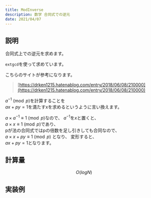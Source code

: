 ```yaml
---
title: ModInverse
description: 数学 合同式での逆元
date: 2021/04/07
---
```


## 説明
合同式上での逆元を求めます。

`extgcd`を使って求めています。

こちらのサイトが参考になります。  
> [https://drken1215.hatenablog.com/entry/2018/06/08/210000](https://drken1215.hatenablog.com/entry/2018/06/08/210000)

$a^{-1} \pmod p$を計算することを  
$ax + py = 1$を満たすxを求めるというように言い換えます。

$a \times a^{-1} \equiv 1 \pmod p$なので、
$a^{-1}$を$x$と置くと、  
$a \times x \equiv 1 \pmod p$であり、  
pが法の合同式ではpの倍数を足し引きしても合同なので、  
$a \times x + py \equiv 1 \pmod p$  となり、
変形すると、  
$ax + py = 1$となります。

## 計算量
$$
O(logN)
$$

## 実装例

```cpp import=/assets/Library/math/modinv.cpp
```
